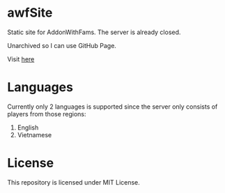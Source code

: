 # awfSite
Static site for AddonWithFams. The server is already closed.

Unarchived so I can use GitHub Page.

Visit [here](https://sora-archive.github.io/awfSite/)

# Languages
Currently only 2 languages is supported since the server only consists of players from those regions:
1. English
2. Vietnamese

# License
This repository is licensed under MIT License.
